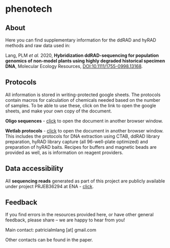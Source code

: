 # phenotech

## About

Here you can find supplementary information for the ddRAD and hyRAD methods and raw data used in:

Lang, PLM <i>et al.</i> 2020, <b>Hybridization ddRAD-sequencing for population genomics of non-model plants using highly degraded historical specimen DNA</b>, Molecular Ecology Resources, [DOI:10.1111/1755-0998.13168](https://onlinelibrary.wiley.com/doi/10.1111/1755-0998.13168). 

## Protocols

All information is stored in writing-protected google sheets. The protocols contain macros for calculation of chemicals needed based on the number of samples. To be able to use these, click on the link to open the google sheets, and make your own copy of the document. 

<b>Oligo sequences</b> - [click](https://docs.google.com/spreadsheets/d/1PE-4ez0dlBuDm6VDlCPDjMJeLDjw5XQi0hW6Z0YECv0/edit#gid=706044524) to open the document in another browser window.

<b>Wetlab protocols</b> - [click](https://docs.google.com/spreadsheets/d/1kDV4ra6sYo5lCAtQFderUGwbjtkKvBc4xmXWhoXwS2Q/edit#gid=1446787502) to open the document in another browser window.
This includes the protocols for DNA extraction using CTAB, ddRAD library preparation, hyRAD library capture (all 96-well-plate optimized) and preparation of hyRAD baits. Recipes for buffers and magnetic beads are provided as well, as is information on reagent providers. 

## Data accessibility

All **sequencing reads** generated as part of this project are publicly available under project PRJEB36294 at ENA - [click](https://www.ebi.ac.uk/ena).


## Feedback
If you find errors in the resources provided here, or have other general feedback, please share – we are happy to hear from you! 

Main contact: patricialmlang [at] gmail.com

Other contacts can be found in the paper.
